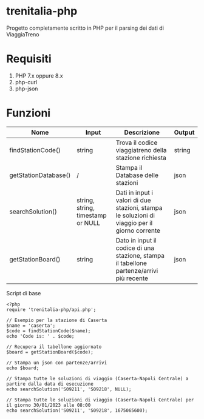 # trenitalia-php
Progetto completamente scritto in PHP per il parsing dei dati di ViaggiaTreno

# Requisiti
1. PHP 7.x oppure 8.x
2. php-curl
3. php-json

# Funzioni
| Nome | Input | Descrizione | Output |
| --- | --- | --- | --- |
| findStationCode() | string | Trova il codice viaggiatreno della stazione richiesta | string
| getStationDatabase() | / | Stampa il Database delle stazioni | json
| searchSolution() | string, string, timestamp or NULL | Dati in input i valori di due stazioni, stampa le soluzioni di viaggio per il giorno corrente | json
| getStationBoard() | string | Dato in input il codice di una stazione, stampa il tabellone partenze/arrivi più recente | json

Script di base
```
<?php
require 'trenitalia-php/api.php';

// Esempio per la stazione di Caserta
$name = 'caserta';
$code = findStationCode($name);
echo 'Code is: ' . $code;

// Recupera il tabellone aggiornato
$board = getStationBoard($code);

// Stampa un json con partenze/arrivi
echo $board; 

// Stampa tutte le soluzioni di viaggio (Caserta-Napoli Centrale) a partire dalla data di esecuzione
echo searchSolution('S09211', 'S09218', NULL);

// Stampa tutte le soluzioni di viaggio (Caserta-Napoli Centrale) per il giorno 30/01/2023 alle 08:00
echo searchSolution('S09211', 'S09218', 1675065600);
```
